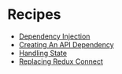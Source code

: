 # Recipes

*   [Dependency Injection](./dependency-injection.md)
*   [Creating An API Dependency](./creating-an-api-dependency.md)
*   [Handling State](./handling-state.md)
*   [Replacing Redux Connect](./replacing-connect.md)
